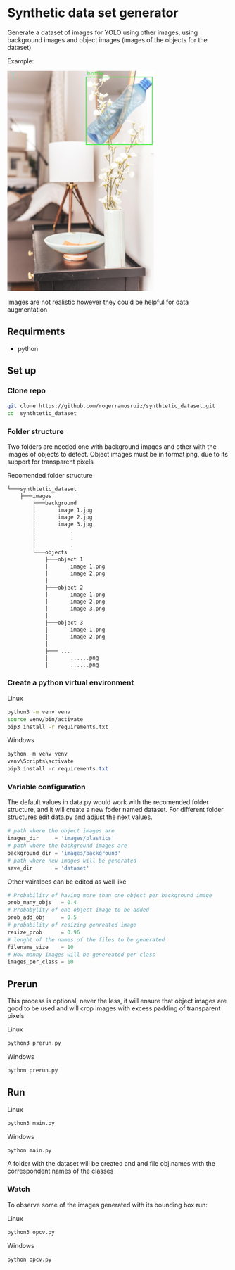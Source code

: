 # Synthetic data set generator

Generate a dataset of images for YOLO using other images, using background images and object images (images of the objects for the dataset)

Example:

<img src="example.jpeg" height=500>

Images are not realistic however they could be helpful for data augmentation


## Requirments
- python

## Set up
### Clone repo
```bash
git clone https://github.com/rogerramosruiz/synthtetic_dataset.git
cd  synthtetic_dataset
```

### Folder structure

Two folders are needed one with background images and other with the images of objects to detect. Object images must be in format png, due to its support for transparent pixels

Recomended folder structure

```
└───synthtetic_dataset
    ├───images
        ├───background
        │       image 1.jpg
        │       image 2.jpg
        │       image 3.jpg
        │           .
        │           .
        │           .    
        └───objects
            ├───object 1
            │       image 1.png
            │       image 2.png
            │
            ├───object 2
            │       image 1.png
            │       image 2.png
            │       image 3.png
            │
            ├───object 3
            │       image 1.png
            │       image 2.png
            │
            ├─── ....
            │       ......png
            │       ......png 
```

### Create a python virtual environment
Linux
```bash
python3 -m venv venv
source venv/bin/activate
pip3 install -r requirements.txt
```

Windows
```powershell
python -m venv venv
venv\Scripts\activate
pip3 install -r requirements.txt
```

### Variable configuration

The default values in data.py would work with the recomended folder structure, and it will create a new foder named dataset. For different folder structures edit data.py and adjust the next values.
```python
# path where the object images are
images_dir     = 'images/plastics'
# path where the background images are
background_dir = 'images/background'
# path where new images will be generated
save_dir       = 'dataset'
```

Other vairalbes can be edited as well like
```python
# Probability of having more than one object per background image
prob_many_objs   = 0.4
# Probabylity of one object image to be added
prob_add_obj     = 0.5
# probability of resizing genreated image
resize_prob      = 0.96
# lenght of the names of the files to be generated
filename_size    = 10
# How manny images will be genereated per class 
images_per_class = 10
```

## Prerun
This process is optional, never the less, it will ensure that object images are good to be used and will crop images with excess padding of transparent pixels

Linux
```bash
python3 prerun.py
```

Windows 
```bash
python prerun.py
``` 

## Run

Linux
```bash
python3 main.py
```

Windows 
```bash
python main.py
``` 
A folder with the dataset will be created and and file obj.names with the correspondent names of the classes

### Watch
To observe some of the images generated with its bounding box run:

Linux
```bash
python3 opcv.py
```

Windows 
```bash
python opcv.py
``` 